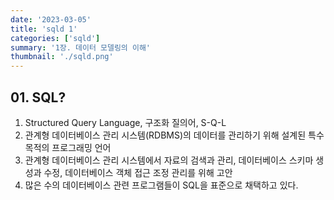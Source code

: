 ```yaml
---
date: '2023-03-05'
title: 'sqld 1'
categories: ['sqld']
summary: '1장. 데이터 모델링의 이해'
thumbnail: './sqld.png'
---
```

## 01. SQL?
1. Structured Query Language, 구조화 질의어, S-Q-L
2. 관계형 데이터베이스 관리 시스템(RDBMS)의 데이터를 관리하기 위해 설계된 특수 목적의 프로그래밍 언어
3. 관계형 데이터베이스 관리 시스템에서 자료의 검색과 관리, 데이터베이스 스키마 생성과 수정, 데이터베이스 객체 접근 조정 관리를 위해 고안
4. 많은 수의 데이터베이스 관련 프로그램들이 SQL을 표준으로 채택하고 있다.
